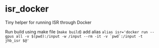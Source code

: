 # isr_docker
Tiny helper for running ISR through Docker

Run build using make file (```make build```)
add alias
```alias isr='docker run --gpus all -v $(pwd):/input -w /input --rm -it -v `pwd`:/input -t jhb_isr $@'```
